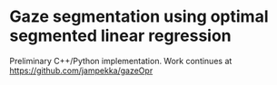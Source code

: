 # Gaze segmentation using optimal segmented linear regression

Preliminary C++/Python implementation. Work continues at https://github.com/jampekka/gazeOpr
